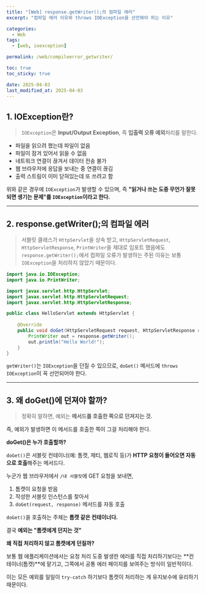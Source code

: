 ```yaml
---
title: "[Web] response.getWriter();의 컴파일 에러"
excerpt: "컴파일 에러 이유와 throws IOException을 선언해야 하는 이유"

categories:
  - Web
tags:
  - [web, ioexception]

permalink: /web/compileerror_getwriter/

toc: true
toc_sticky: true

date: 2025-04-03
last_modified_at: 2025-04-03
---
```


## 1. IOException란?

>`IOException`은 **Input/Output Exception**, 즉 **입출력 오류 예외**처리를 말한다.

- 파일을 읽으려 했는데 파일이 없음
- 파일이 잠겨 있어서 읽을 수 없음
- 네트워크 연결이 끊겨서 데이터 전송 불가
- 웹 브라우저에 응답을 보내는 중 연결이 끊김
- 출력 스트림이 이미 닫혀있는데 또 쓰려고 함

위와 같은 경우에 `IOException`가 발생할 수 있으며, 즉 **"읽거나 쓰는 도중 무언가 잘못되면 생기는 문제"를 `IOException`이라고 한다.**

<hr>

## 2. response.getWriter();의 컴파일 에러

>서블릿 클래스가 `HttpServlet`을 상속 받고, `HttpServletRequest`, `HttpServletResponse`, `PrintWriter`을 제대로 임포트 했음에도 `response.getWriter();`에서 컴파일 오류가 발생하는 주된 이유는 보통 `IOException`을 처리하지 않았기 때문이다.

```java
import java.io.IOException;
import java.io.PrintWriter;

import javax.servlet.http.HttpServlet;
import javax.servlet.http.HttpServletRequest;
import javax.servlet.http.HttpServletResponse;

public class HelloServlet extends HttpServlet {
	
	@Override
	public void doGet(HttpServletRequest request, HttpServletResponse response) throws IOException {
		PrintWriter out = response.getWriter();
		out.println("Hello World!");
	}
}
```

`getWriter()`는 `IOException`을 던질 수 있으므로, `doGet()` 메서드에 `throws IOException`이 꼭 선언되어야 한다.

<hr>

## 3. 왜 doGet()에 던져야 할까?

>정확히 말하면, 예외는 **메서드를 호출한 쪽으로 던져지는 것.**

즉, 예외가 발생하면 이 메서드를 호출한 쪽이 그걸 처리해야 한다.

**doGet()은 누가 호출할까?**

`doGet()`은 서블릿 컨테이너(예: 톰캣, 제티, 웹로직 등)가 **HTTP 요청이 들어오면 자동으로 호출**해주는 메서드다.

누군가 웹 브라우저에서 `/내 서블릿`에 GET 요청을 보내면,

1. 톰캣이 요청을 받음
2. 작성한 서블릿 인스턴스를 찾아서
3. `doGet(request, response)` 메서드를 자동 호출

`doGet()`을 호출하는 주체는 **톰캣 같은 컨테이너다.**

결국 **예외는 "톰캣에게 던지는 것"**

**왜 직접 처리하지 않고 톰캣에게 던질까?**

보통 웹 애플리케이션에서는 요청 처리 도중 발생한 에러를 직접 처리하기보다는 **컨테이너(톰캣)**에 맡기고, 그쪽에서 공통 에러 페이지를 보여주는 방식이 일반적이다.

이는 모든 예외를 일일이 `try-catch` 하기보다 톰캣이 처리하는 게 유지보수에 유리하기 때문이다.